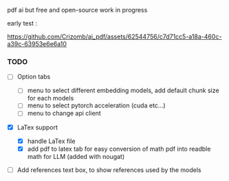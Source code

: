 pdf ai but free and open-source
work in progress

early test : 

https://github.com/Crizomb/ai_pdf/assets/62544756/c7d71cc5-a18a-460c-a39c-63953e6e6a10

### TODO 

- [ ] Option tabs
    - [ ] menu to select different embedding models, add default chunk size for each models
    - [ ] menu to select pytorch acceleration (cuda etc...)
    - [ ] menu to change api client
    
- [X] LaTex support
    - [X] handle LaTex file
    - [X] add pdf to latex tab for easy conversion of math pdf into readble math for LLM (added with nougat)

- [ ]  Add references text box, to show references used by the models
      

